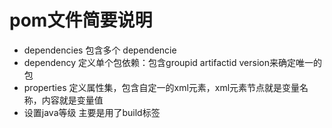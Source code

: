 <!--
 * @Author: WeiHong Ran
 * @Date: 2019-10-18 20:37:40
 * @LastEditors: WeiHong Ran
 * @LastEditTime: 2019-10-18 20:48:48
 * @Description: Nothing
 -->
# pom文件简要说明

- dependencies 包含多个 dependencie
- dependency 定义单个包依赖：包含groupid artifactid version来确定唯一的包
- properties 定义属性集，包含自定一的xml元素，xml元素节点就是变量名称，内容就是变量值
- 设置java等级 主要是用了build标签
